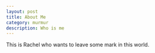 ```yaml
---
layout: post
title: About Me
category: murmur
description: Who is me
---
```


This is Rachel who wants to leave some mark in this world.

